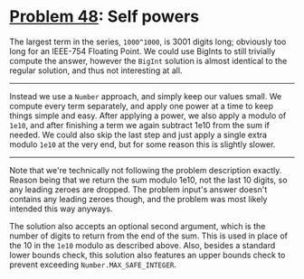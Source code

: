 # [Problem 48](https://projecteuler.net/problem=48): Self powers

The largest term in the series, `1000^1000`, is 3001 digits long; obviously too long for an IEEE-754 Floating Point.
We could use BigInts to still trivially compute the answer, however the `BigInt` solution is almost identical to the regular solution, and thus not interesting at all.

---

Instead we use a `Number` approach, and simply keep our values small.
We compute every term separately, and apply one power at a time to keep things simple and easy.
After applying a power, we also apply a modulo of `1e10`, and after finishing a term we again subtract 1e10 from the sum if needed.
We could also skip the last step and just apply a single extra modulo `1e10` at the very end, but for some reason this is slightly slower.

---

Note that we're technically not following the problem description exactly.
Reason being that we return the sum modulo 1e10, not the last 10 digits, so any leading zeroes are dropped.
The problem input's answer doesn't contains any leading zeroes though, and the problem was most likely intended this way anyways.

The solution also accepts an optional second argument, which is the number of digits to return from the end of the sum.
This is used in place of the 10 in the `1e10` modulo as described above.
Also, besides a standard lower bounds check, this solution also features an upper bounds check to prevent exceeding `Number.MAX_SAFE_INTEGER`.

